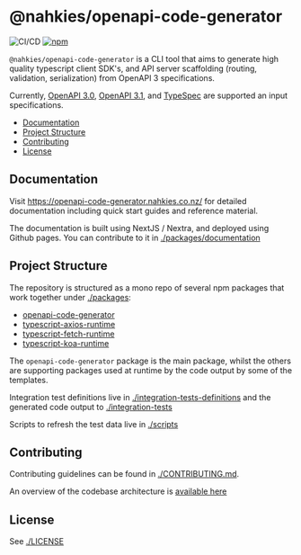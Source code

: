# @nahkies/openapi-code-generator

![CI/CD](https://github.com/patrtorg/porro-labore-eos/actions/workflows/ci.yml/badge.svg)
[![npm](https://img.shields.io/npm/v/@nahkies/openapi-code-generator.svg)](https://www.npmjs.com/package/@nahkies/openapi-code-generator)

`@nahkies/openapi-code-generator` is a CLI tool that aims to generate high quality typescript client SDK's,
and API server scaffolding (routing, validation, serialization) from OpenAPI 3 specifications.

Currently, [OpenAPI 3.0](https://swagger.io/specification/v3), [OpenAPI 3.1](https://swagger.io/specification/),
and [TypeSpec](https://typespec.io/) are supported an input specifications.

<!-- toc -->

- [Documentation](#documentation)
- [Project Structure](#project-structure)
- [Contributing](#contributing)
- [License](#license)

<!-- tocstop -->

## Documentation

Visit https://openapi-code-generator.nahkies.co.nz/ for detailed documentation including
quick start guides and reference material.

The documentation is built using NextJS / Nextra, and deployed using Github pages.
You can contribute to it in [./packages/documentation](./packages/documentation)

## Project Structure

The repository is structured as a mono repo of several npm packages that work together under [./packages](./packages):

- [openapi-code-generator](./packages/openapi-code-generator)
- [typescript-axios-runtime](./packages/typescript-axios-runtime)
- [typescript-fetch-runtime](./packages/typescript-fetch-runtime)
- [typescript-koa-runtime](./packages/typescript-koa-runtime)

The `openapi-code-generator` package is the main package, whilst the others are supporting packages used at runtime by
the code output by some of the templates.

Integration test definitions live in [./integration-tests-definitions](./integration-tests-definitions) and the generated
code output to [./integration-tests](./integration-tests)

Scripts to refresh the test data live in [./scripts](./scripts)

## Contributing

Contributing guidelines can be found in [./CONTRIBUTING.md](./CONTRIBUTING.md).

An overview of the codebase architecture is [available here](https://openapi-code-generator.nahkies.co.nz/reference/architecture)

## License

See [./LICENSE](./LICENSE)
